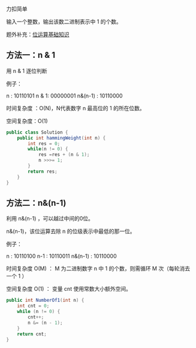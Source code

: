 力扣简单



输入一个整数，输出该数二进制表示中 1 的个数。 



题外补充：[位运算基础知识]()



## 方法一：n & 1 

用 n & 1 逐位判断



例子：

n       : 10110101
n & 1: 00000001
n&(n-1) : 10110000



时间复杂度 ：O(N)，N代表数字 n 最高位的 1 的所在位数。

空间复杂度：O(1)

````java
public class Solution {
    public int hammingWeight(int n) {
        int res = 0;
        while(n != 0) {
            res =res + (n & 1);
            n >>>= 1;
        }
        return res;
    }
}
````



## 方法二：n&(n-1)

利用 n&(n-1) ，可以越过中间的0位。

n&(n-1)，该位运算去除 n 的位级表示中最低的那一位。



例子：

n       : 10110100
n-1    : 10110011
n&(n-1) : 10110000



时间复杂度 O(M) ： M 为二进制数字 n 中 1 的个数，则需循环 M 次（每轮消去一个 1 ）

空间复杂度 O(1) ： 变量 cnt 使用常数大小额外空间。

````java
public int NumberOf1(int n) {
    int cnt = 0;
    while (n != 0) {
        cnt++;
        n &= (n - 1);
    }
    return cnt;
}
````